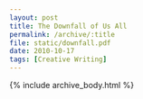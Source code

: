 ```yaml
---
layout: post
title: The Downfall of Us All
permalink: /archive/:title
file: static/downfall.pdf
date: 2010-10-17
tags: [Creative Writing]
---
```

{% include archive_body.html %}
